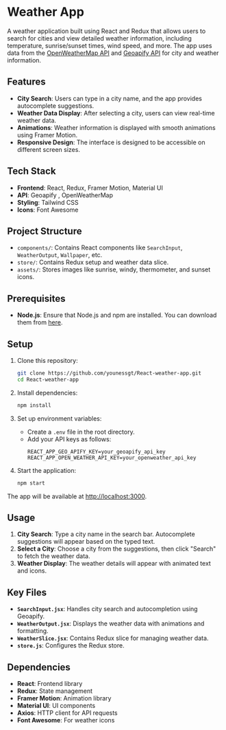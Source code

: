 # Weather App

A weather application built using React and Redux that allows users to search for cities and view detailed weather information, including temperature, sunrise/sunset times, wind speed, and more. The app uses data from the [OpenWeatherMap API](https://openweathermap.org/) and [Geoapify API](https://www.geoapify.com/) for city and weather information.

## Features

- **City Search**: Users can type in a city name, and the app provides autocomplete suggestions.
- **Weather Data Display**: After selecting a city, users can view real-time weather data.
- **Animations**: Weather information is displayed with smooth animations using Framer Motion.
- **Responsive Design**: The interface is designed to be accessible on different screen sizes.

## Tech Stack

- **Frontend**: React, Redux, Framer Motion, Material UI
- **API**: Geoapify , OpenWeatherMap
- **Styling**: Tailwind CSS
- **Icons**: Font Awesome

## Project Structure

- `components/`: Contains React components like `SearchInput`, `WeatherOutput`, `Wallpaper`, etc.
- `store/`: Contains Redux setup and weather data slice.
- `assets/`: Stores images like sunrise, windy, thermometer, and sunset icons.

## Prerequisites

- **Node.js**: Ensure that Node.js and npm are installed. You can download them from [here](https://nodejs.org/).

## Setup

1. Clone this repository:

   ```bash
   git clone https://github.com/younessgt/React-weather-app.git
   cd React-weather-app
   ```

2. Install dependencies:

   ```bash
   npm install
   ```

3. Set up environment variables:

   - Create a `.env` file in the root directory.
   - Add your API keys as follows:
     ```env
     REACT_APP_GEO_APIFY_KEY=your_geoapify_api_key
     REACT_APP_OPEN_WEATHER_API_KEY=your_openweather_api_key
     ```

4. Start the application:
   ```bash
   npm start
   ```

The app will be available at [http://localhost:3000](http://localhost:3000).

## Usage

1. **City Search**: Type a city name in the search bar. Autocomplete suggestions will appear based on the typed text.
2. **Select a City**: Choose a city from the suggestions, then click "Search" to fetch the weather data.
3. **Weather Display**: The weather details will appear with animated text and icons.

## Key Files

- **`SearchInput.jsx`**: Handles city search and autocompletion using Geoapify.
- **`WeatherOutput.jsx`**: Displays the weather data with animations and formatting.
- **`WeatherSlice.jsx`**: Contains Redux slice for managing weather data.
- **`store.js`**: Configures the Redux store.

## Dependencies

- **React**: Frontend library
- **Redux**: State management
- **Framer Motion**: Animation library
- **Material UI**: UI components
- **Axios**: HTTP client for API requests
- **Font Awesome**: For weather icons

